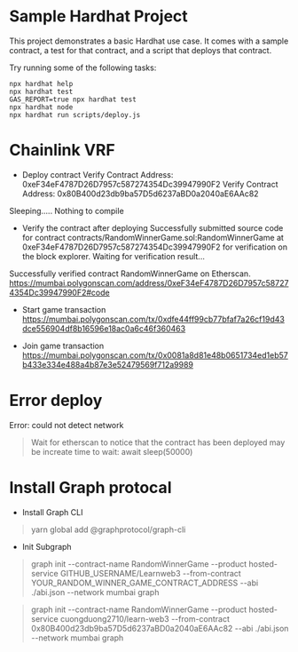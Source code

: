 # Sample Hardhat Project

This project demonstrates a basic Hardhat use case. It comes with a sample contract, a test for that contract, and a script that deploys that contract.

Try running some of the following tasks:

```shell
npx hardhat help
npx hardhat test
GAS_REPORT=true npx hardhat test
npx hardhat node
npx hardhat run scripts/deploy.js
```

# Chainlink VRF
- Deploy contract
Verify Contract Address: 0xeF34eF4787D26D7957c587274354Dc39947990F2
Verify Contract Address: 0x80B400d23db9ba57D5d6237aBD0a2040aE6AAc82

Sleeping.....
Nothing to compile

- Verify the contract after deploying
Successfully submitted source code for contract
contracts/RandomWinnerGame.sol:RandomWinnerGame at 0xeF34eF4787D26D7957c587274354Dc39947990F2
for verification on the block explorer. Waiting for verification result...

Successfully verified contract RandomWinnerGame on Etherscan.
https://mumbai.polygonscan.com/address/0xeF34eF4787D26D7957c587274354Dc39947990F2#code

- Start game transaction
https://mumbai.polygonscan.com/tx/0xdfe44ff99cb77bfaf7a26cf19d43dce556904df8b16596e18ac0a6c46f360463

- Join game transaction
https://mumbai.polygonscan.com/tx/0x0081a8d81e48b0651734ed1eb57b433e334e488a4b87e3e52479569f712a9989

# Error deploy

Error: could not detect network 

> Wait for etherscan to notice that the contract has been deployed
> may be increate time to wait: await sleep(50000)

# Install Graph protocal

- Install Graph CLI

> yarn global add @graphprotocol/graph-cli

- Init Subgraph

> graph init --contract-name RandomWinnerGame --product hosted-service GITHUB_USERNAME/Learnweb3  --from-contract YOUR_RANDOM_WINNER_GAME_CONTRACT_ADDRESS  --abi ./abi.json --network mumbai graph

> graph init --contract-name RandomWinnerGame --product hosted-service cuongduong2710/learn-web3  --from-contract 0x80B400d23db9ba57D5d6237aBD0a2040aE6AAc82  --abi ./abi.json --network mumbai graph




